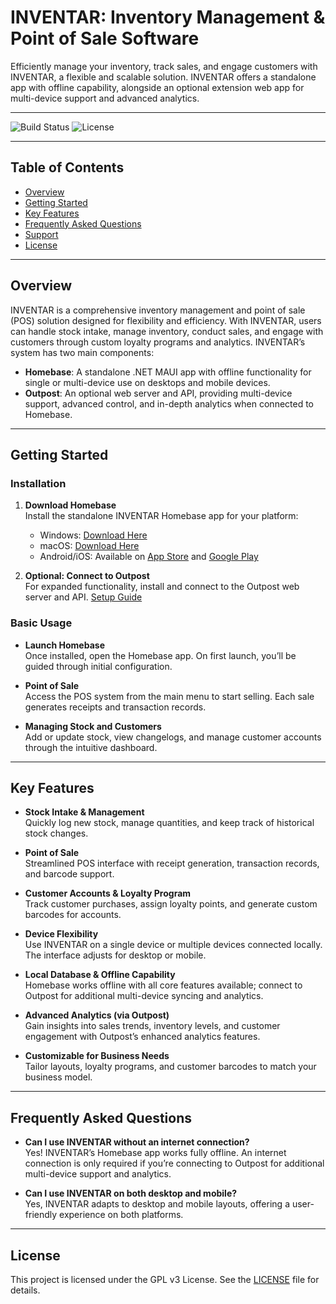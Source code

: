 # INVENTAR: Inventory Management & Point of Sale Software

Efficiently manage your inventory, track sales, and engage customers with INVENTAR, a flexible and scalable solution. INVENTAR offers a standalone app with offline capability, alongside an optional extension web app for multi-device support and advanced analytics.

---

![Build Status](https://img.shields.io/badge/EarlyDevolopment-grey)
![License](https://img.shields.io/badge/license-GPL%20v3-blue)

---

## Table of Contents
- [Overview](#overview)
- [Getting Started](#getting-started)
- [Key Features](#key-features)
- [Frequently Asked Questions](#frequently-asked-questions)
- [Support](#support)
- [License](#license)

---

## Overview
INVENTAR is a comprehensive inventory management and point of sale (POS) solution designed for flexibility and efficiency. With INVENTAR, users can handle stock intake, manage inventory, conduct sales, and engage with customers through custom loyalty programs and analytics. INVENTAR’s system has two main components:

- **Homebase**: A standalone .NET MAUI app with offline functionality for single or multi-device use on desktops and mobile devices.
- **Outpost**: An optional web server and API, providing multi-device support, advanced control, and in-depth analytics when connected to Homebase.

---

## Getting Started

### Installation

1. **Download Homebase**  
   Install the standalone INVENTAR Homebase app for your platform:
   - Windows: [Download Here](#)
   - macOS: [Download Here](#)
   - Android/iOS: Available on [App Store](#) and [Google Play](#)

2. **Optional: Connect to Outpost**  
   For expanded functionality, install and connect to the Outpost web server and API. [Setup Guide](#)

### Basic Usage

- **Launch Homebase**  
  Once installed, open the Homebase app. On first launch, you’ll be guided through initial configuration.

- **Point of Sale**  
  Access the POS system from the main menu to start selling. Each sale generates receipts and transaction records.

- **Managing Stock and Customers**  
  Add or update stock, view changelogs, and manage customer accounts through the intuitive dashboard.

---

## Key Features

- **Stock Intake & Management**  
  Quickly log new stock, manage quantities, and keep track of historical stock changes.

- **Point of Sale**  
  Streamlined POS interface with receipt generation, transaction records, and barcode support.

- **Customer Accounts & Loyalty Program**  
  Track customer purchases, assign loyalty points, and generate custom barcodes for accounts.

- **Device Flexibility**  
  Use INVENTAR on a single device or multiple devices connected locally. The interface adjusts for desktop or mobile.

- **Local Database & Offline Capability**  
  Homebase works offline with all core features available; connect to Outpost for additional multi-device syncing and analytics.

- **Advanced Analytics (via Outpost)**  
  Gain insights into sales trends, inventory levels, and customer engagement with Outpost’s enhanced analytics features.

- **Customizable for Business Needs**  
  Tailor layouts, loyalty programs, and customer barcodes to match your business model.

---

## Frequently Asked Questions

- **Can I use INVENTAR without an internet connection?**  
  Yes! INVENTAR’s Homebase app works fully offline. An internet connection is only required if you’re connecting to Outpost for additional multi-device support and analytics.

- **Can I use INVENTAR on both desktop and mobile?**  
  Yes, INVENTAR adapts to desktop and mobile layouts, offering a user-friendly experience on both platforms.

---

## License

This project is licensed under the GPL v3 License. See the [LICENSE](LICENSE) file for details.
